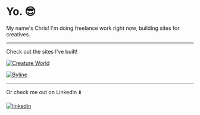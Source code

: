 # Yo. 😎

My name's Chris! I'm doing freelance work right now, building sites for creatives.

---

Check out the sites I've built!

[![Creature World](https://github.com/ChristopherOka/ChristopherOka/assets/70914858/a8e32102-c3fd-4816-baab-e60357285427)](https://creature.world) 

[![Byline](https://github.com/ChristopherOka/ChristopherOka/assets/70914858/01b36afc-29ad-4166-bd74-8f18a4f73a51)](https://www.bylinebyline.com)

<!-- [Internet Art Club](https://internetartclub.com) -->

---

Or check me out on LinkedIn ⬇️

[![linkedin](https://github.com/ChristopherOka/ChristopherOka/assets/70914858/f533c4d7-fa18-4a46-b3a7-88f7fdb9d916)](https://www.linkedin.com/in/christopher-oka/)

